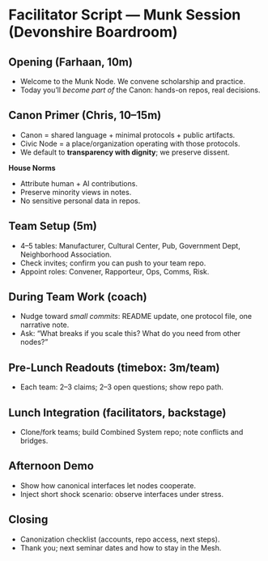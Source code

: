 # Facilitator Script — Munk Session (Devonshire Boardroom)

## Opening (Farhaan, 10m)
- Welcome to the Munk Node. We convene scholarship and practice.
- Today you’ll *become part of* the Canon: hands-on repos, real decisions.

## Canon Primer (Chris, 10–15m)
- Canon = shared language + minimal protocols + public artifacts.
- Civic Node = a place/organization operating with those protocols.
- We default to **transparency with dignity**; we preserve dissent.

**House Norms**
- Attribute human + AI contributions.
- Preserve minority views in notes.
- No sensitive personal data in repos.

## Team Setup (5m)
- 4–5 tables: Manufacturer, Cultural Center, Pub, Government Dept, Neighborhood Association.
- Check invites; confirm you can push to your team repo.
- Appoint roles: Convener, Rapporteur, Ops, Comms, Risk.

## During Team Work (coach)
- Nudge toward *small commits*: README update, one protocol file, one narrative note.
- Ask: “What breaks if you scale this? What do you need from other nodes?”

## Pre-Lunch Readouts (timebox: 3m/team)
- Each team: 2–3 claims; 2–3 open questions; show repo path.

## Lunch Integration (facilitators, backstage)
- Clone/fork teams; build Combined System repo; note conflicts and bridges.

## Afternoon Demo
- Show how canonical interfaces let nodes cooperate.
- Inject short shock scenario: observe interfaces under stress.

## Closing
- Canonization checklist (accounts, repo access, next steps).
- Thank you; next seminar dates and how to stay in the Mesh.
